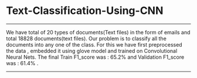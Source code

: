 # Text-Classification-Using-CNN
----------------------------------------------------

We have total of 20 types of documents(Text files) in the form of emails and total 18828 documents(text files). 
Our problem is to classify all the documents into any one of the class.
For this we have first preprocessed the data , embedded it using glove model and trained on Convolutional Neural Nets.
The final Train F1_score was : 65.2% and Validation F1_score was : 61.4% .

-----------------------------------------------------
